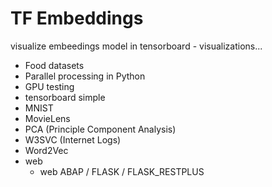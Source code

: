 # TF Embeddings
visualize embeedings model in tensorboard - visualizations... 

* Food datasets
* Parallel processing in Python
* GPU testing
* tensorboard simple
* MNIST
* MovieLens
* PCA (Principle Component Analysis)
* W3SVC (Internet Logs)
* Word2Vec
* web 
    * web ABAP / FLASK / FLASK_RESTPLUS
